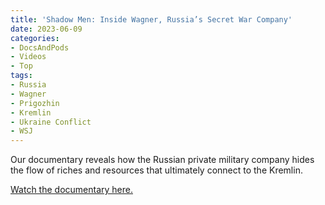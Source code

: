 ```yaml
---
title: 'Shadow Men: Inside Wagner, Russia’s Secret War Company'
date: 2023-06-09
categories:
- DocsAndPods
- Videos
- Top
tags:
- Russia
- Wagner
- Prigozhin
- Kremlin
- Ukraine Conflict
- WSJ
---
```


Our documentary reveals how the Russian private military company hides the flow
of riches and resources that ultimately connect to the Kremlin.

[Watch the documentary here.](https://www.wsj.com/video/series/shadow-men/shadow-men-inside-wagner-russias-secret-war-company/29735C37-0B4E-4E70-8E8C-C46FB711370C)
